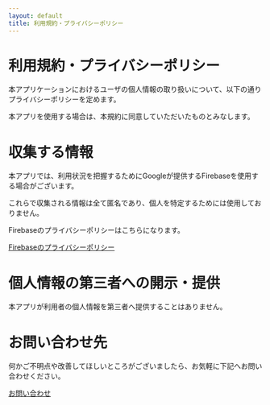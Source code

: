 ```yaml
---
layout: default
title: 利用規約・プライバシーポリシー
---
```

# 利用規約・プライバシーポリシー
本アプリケーションにおけるユーザの個人情報の取り扱いについて、以下の通りプライバシーポリシーを定めます。

本アプリを使用する場合は、本規約に同意していただいたものとみなします。

# 収集する情報
本アプリでは、利用状況を把握するためにGoogleが提供するFirebaseを使用する場合がございます。

これらで収集される情報は全て匿名であり、個人を特定するためには使用しておりません。

Firebaseのプライバシーポリシーはこちらになります。

[Firebaseのプライバシーポリシー](https://policies.google.com/privacy)

# 個人情報の第三者への開示・提供
本アプリが利用者の個人情報を第三者へ提供することはありません。

# お問い合わせ先
何かご不明点や改善してほしいところがございましたら、お気軽に下記へお問い合わせください。

[お問い合わせ](https://forms.gle/xNaPpq2kDhY6Y8Hk9)
